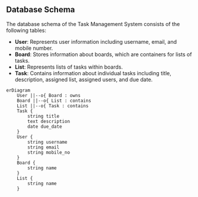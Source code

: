 ## Database Schema

The database schema of the Task Management System consists of the following tables:

- **User**: Represents user information including username, email, and mobile number.
- **Board**: Stores information about boards, which are containers for lists of tasks.
- **List**: Represents lists of tasks within boards.
- **Task**: Contains information about individual tasks including title, description, assigned list, assigned users, and due date.

```mermaid
erDiagram
    User ||--o{ Board : owns
    Board ||--o{ List : contains
    List ||--o{ Task : contains
    Task {
        string title
        text description
        date due_date
    }
    User {
        string username
        string email
        string mobile_no
    }
    Board {
        string name
    }
    List {
        string name
    }
```
